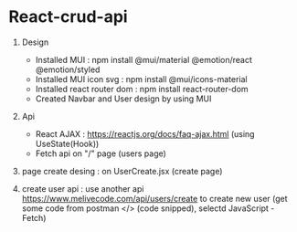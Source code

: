# React-crud-api
1. Design
    - Installed MUI : npm install @mui/material @emotion/react @emotion/styled
    - Installed MUI icon svg : npm install @mui/icons-material
    - Installed react router dom : npm install react-router-dom 
    - Created Navbar and User design by using MUI

2. Api
    - React AJAX : https://reactjs.org/docs/faq-ajax.html (using UseState(Hook))
    - Fetch api on "/" page (users page)

3. page create desing : on UserCreate.jsx (create page)
4. create user api : use another api https://www.melivecode.com/api/users/create to create new user (get some code from postman </> (code snipped), selectd JavaScript - Fetch)
